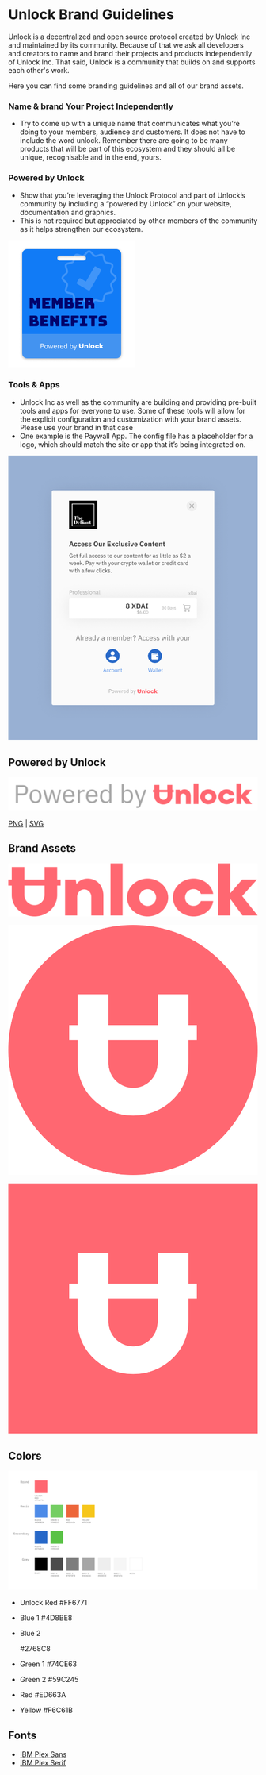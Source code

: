 # Unlock Brand Guidelines

Unlock is a decentralized and open source protocol created by Unlock Inc and maintained by its community. Because of that we ask all developers and creators to name and brand their projects and products independently of Unlock Inc. That said, Unlock is a community that builds on and supports each other's work.

Here you can find some branding guidelines and all of our brand assets.

### Name & brand Your Project Independently

* Try to come up with a unique name that communicates what you’re doing to your members, audience and customers. It does not have to include the word unlock. Remember there are going to be many products that will be part of this ecosystem and they should all be unique, recognisable and in the end, yours.

### Powered by Unlock

* Show that you’re leveraging the Unlock Protocol and part of Unlock’s community by including a “powered by Unlock” on your website, documentation and graphics.
* This is not required but appreciated by other members of the community as it helps strengthen our ecosystem.

![](../.gitbook/assets/member-benefits.png)

### Tools & Apps

* Unlock Inc as well as the community are building and providing pre-built tools and apps for everyone to use. Some of these tools will allow for the explicit configuration and customization with your brand assets. Please use your brand in that case
* One example is the Paywall App. The config file has a placeholder for a logo, which should match the site or app that it’s being integrated on.

![](../.gitbook/assets/paywall-defiant.png)

## Powered by Unlock

![](../.gitbook/assets/powered-by-unlock.svg)

[PNG](https://firebasestorage.googleapis.com/v0/b/gitbook-28427.appspot.com/o/assets%2F-LqrxNPR\_lYaebzG998t%2F-MadCgmlPvpnjBSg1yFr%2F-MadEkTHXu5UPr38g3sK%2FPowered%20by%20Unlock.png?alt=media\&token=482d1994-eef6-46df-a921-f72f93838aee) | [SVG](https://firebasestorage.googleapis.com/v0/b/gitbook-28427.appspot.com/o/assets%2F-LqrxNPR\_lYaebzG998t%2F-MadCgmlPvpnjBSg1yFr%2F-MadF1R2LSvHPVWUe3N7%2FPowered%20by%20Unlock.svg?alt=media\&token=066d7a80-3e44-4b23-932e-7d6baf5b5e91)

## Brand Assets

![](../.gitbook/assets/unlock-workmark.svg)

![](../.gitbook/assets/unlock-logomark-circle.svg)

![](../.gitbook/assets/unlock-logomark-square.svg)

## Colors

![](../.gitbook/assets/unlock-colors.svg)

* Unlock Red #FF6771
* Blue 1 #4D8BE8
*   Blue 2

    \#2768C8
* Green 1 #74CE63
* Green 2 #59C245
* Red #ED663A
* Yellow #F6C61B

## Fonts

* [IBM Plex Sans](https://fonts.google.com/specimen/IBM+Plex+Sans)
* [IBM Plex Serif](https://fonts.google.com/specimen/IBM+Plex+Serif)
